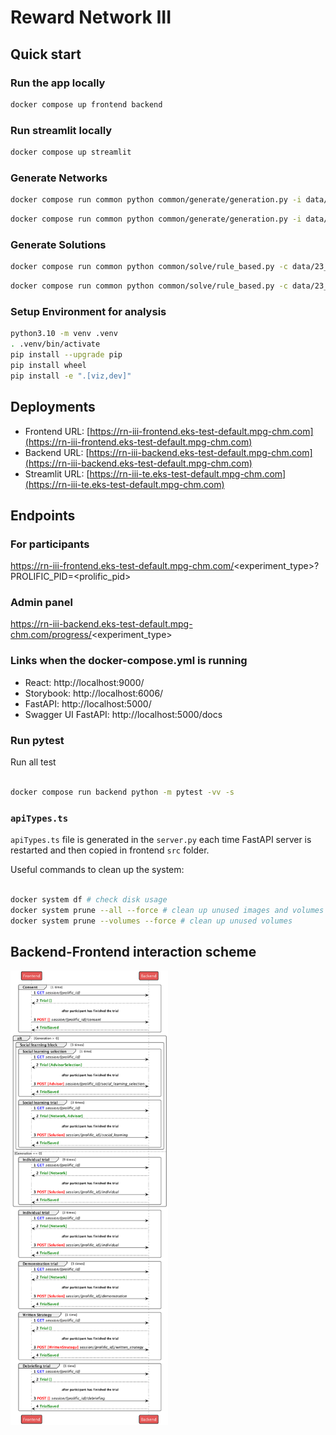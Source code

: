 # Reward Network III

## Quick start

### Run the app locally

```bash
docker compose up frontend backend
```

### Run streamlit locally

```bash
docker compose up streamlit
```

### Generate Networks

```bash
docker compose run common python common/generate/generation.py -i data/23_11_13/networks.yml -o data/23_11_13/networks.json
```

```bash
docker compose run common python common/generate/generation.py -i data/23_11_30/networks.yml -o data/23_11_30/networks.json
```

### Generate Solutions

```bash
docker compose run common python common/solve/rule_based.py -c data/23_11_13/solution.yml -n data/23_11_13/networks.json -o data/23_11_13/solution
```

```bash
docker compose run common python common/solve/rule_based.py -c data/23_11_30/solution.yml -n data/23_11_30/networks.json -o data/23_11_30/solution
```

### Setup Environment for analysis

```bash
python3.10 -m venv .venv
. .venv/bin/activate
pip install --upgrade pip
pip install wheel
pip install -e ".[viz,dev]"
```

## Deployments

- Frontend
  URL: [https://rn-iii-frontend.eks-test-default.mpg-chm.com](https://rn-iii-frontend.eks-test-default.mpg-chm.com)
- Backend
  URL:
  [https://rn-iii-backend.eks-test-default.mpg-chm.com](https://rn-iii-backend.eks-test-default.mpg-chm.com)
- Streamlit
  URL:
  [https://rn-iii-te.eks-test-default.mpg-chm.com](https://rn-iii-te.eks-test-default.mpg-chm.com)

## Endpoints

### For participants

https://rn-iii-frontend.eks-test-default.mpg-chm.com/<experiment_type>?PROLIFIC_PID=<prolific_pid>

### Admin panel

https://rn-iii-backend.eks-test-default.mpg-chm.com/progress/<experiment_type>

### Links when the docker-compose.yml is running

- React: http://localhost:9000/
- Storybook: http://localhost:6006/
- FastAPI: http://localhost:5000/
- Swagger UI FastAPI: http://localhost:5000/docs

### Run pytest

Run all test

```zsh

docker compose run backend python -m pytest -vv -s

```

### `apiTypes.ts`

`apiTypes.ts` file is generated in the `server.py` each time FastAPI server is
restarted and then copied in frontend `src` folder.

Useful commands to clean up the system:

```bash

docker system df # check disk usage
docker system prune --all --force # clean up unused images and volumes
docker system prune --volumes --force # clean up unused volumes

```

## Backend-Frontend interaction scheme

<p align="centre">
<img alt="Backend-Frontend interaction" height="auto" src="docs/backend-frontend.png" width="50%"/>
</p>
